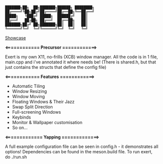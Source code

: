```
███████╗██╗  ██╗███████╗██████╗ ████████╗
██╔════╝╚██╗██╔╝██╔════╝██╔══██╗╚══██╔══╝
█████╗   ╚███╔╝ █████╗  ██████╔╝   ██║   
██╔══╝   ██╔██╗ ██╔══╝  ██╔══██╗   ██║   
███████╗██╔╝ ██╗███████╗██║  ██║   ██║   
╚══════╝╚═╝  ╚═╝╚══════╝╚═╝  ╚═╝   ╚═╝
```

[Showcase](https://www.youtube.com/watch?v=ap2Y1Vo4BgA)

**<============ Precursor ============>**

Exert is my own X11, no-frills (XCB) window manager. All the code is in 1 file, main.cpp and i've annotated it where needs be! (There is shared.h, but that just contains the structs that define the config file)

**<============ Features  ============>**

- Automatic Tiling
- Window Resizing
- Window Moving
- Floating Windows & Their Jazz
- Swap Split Direction
- Full-screening Windows
- Keybinds
- Monitor & Wallpaper customisation
- So on...

**<============= Yapping =============>**

A full example configuration file can be seen in config.h - it demonstrates all options! Dependencies can be found in the meson.build file. To run exert, do ./run.sh
